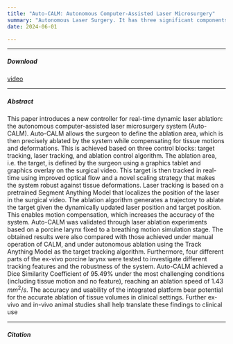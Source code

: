 ```yaml
---
title: "Auto-CALM: Autonomous Computer-Assisted Laser Microsurgery" 
summary: "Autonomous Laser Surgery. It has three significant components: Laser Spot Tracking, Target Tracking, and Ablation algorithm."  
date: 2024-06-01

---
```


---

##### Download

<!-- + [Paper](https://arxiv.org/pdf/2307.09841)
+ [Code and data](https://github.com/ajaygunalan/Compressive-Image-Scanning-Microscope/blob/main/compressive_ism/Compressive-ISM.ipynb) -->
[video](https://www.youtube.com/watch?v=_80ntLEDUYw&feature=youtu.be)

---

##### Abstract

This paper introduces a new controller for real-time dynamic laser ablation: the autonomous computer-assisted laser microsurgery system (Auto-CALM). Auto-CALM allows the surgeon to define the ablation area, which is then precisely ablated by the system while compensating for tissue motions and deformations. This is achieved based on three control blocks: target tracking, laser tracking, and ablation control algorithm. The ablation area, i.e. the target, is defined by the surgeon using a graphics tablet and graphics overlay on the surgical video. This target is then tracked in real-time using improved optical flow and a novel scaling strategy that makes the system robust against tissue deformations. Laser tracking is based on a pretrained Segment Anything Model that localizes the position of the laser in the surgical video. The ablation algorithm generates a trajectory to ablate the target given the dynamically updated laser position and target position. This enables motion compensation, which increases the accuracy of the system. Auto-CALM was validated through laser ablation experiments based on a porcine larynx fixed to a breathing motion simulation stage. The obtained results were also compared with those achieved under manual operation of CALM, and under autonomous ablation using the Track Anything Model as the target tracking algorithm. Furthermore, four different parts of the ex-vivo porcine larynx were tested to investigate different tracking features and the robustness of the system.
Auto-CALM achieved a Dice Similarity Coefficient of 95.49% under the most challenging conditions (including tissue motion and no feature), reaching an ablation speed of 1.43 $mm^{2}/s$. The accuracy and usability of the integrated platform bear potential for the accurate ablation of tissue volumes in clinical settings. Further ex-vivo and in-vivo animal studies shall help translate these findings to clinical use

---


##### Citation

<!-- ```BibTeX
@misc{https://doi.org/10.48550/arxiv.2307.09841,
  doi = {10.48550/ARXIV.2307.09841},
  url = {https://arxiv.org/abs/2307.09841},
  author = {Gunalan,  Ajay and Castello,  Marco and Piazza,  Simonluca and Li,  Shunlei and Diaspro,  Alberto and Mattos,  Leonardo S. and Bianchini,  Paolo},
  keywords = {Image and Video Processing (eess.IV),  Computer Vision and Pattern Recognition (cs.CV),  Signal Processing (eess.SP),  Optics (physics.optics),  FOS: Electrical engineering,  electronic engineering,  information engineering,  FOS: Electrical engineering,  electronic engineering,  information engineering,  FOS: Computer and information sciences,  FOS: Computer and information sciences,  FOS: Physical sciences,  FOS: Physical sciences},
  title = {Compressive Image Scanning Microscope},
  publisher = {arXiv},
  year = {2023},
  copyright = {arXiv.org perpetual,  non-exclusive license}
}
``` -->